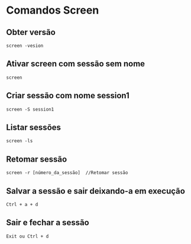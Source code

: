 # Comandos Screen

## Obter versão
	screen -vesion

## Ativar screen com sessão sem nome
	screen 

## Criar sessão com nome session1
 	screen -S session1

## Listar sessões
	screen -ls

## Retomar sessão
	screen -r [número_da_sessão]  //Retomar sessão

## Salvar a sessão e sair deixando-a em execução
	Ctrl + a + d

## Sair e fechar a sessão
	Exit ou Ctrl + d

